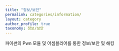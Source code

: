 ```yaml
---
title: "정보/보안"
permalink: categories/information/
layout: category
author_profile: true
taxonomy: 정보/보안
---
```

파이썬의 Pwn 모듈 및 어셈블리어를 통한 정보/보안 및 해킹
